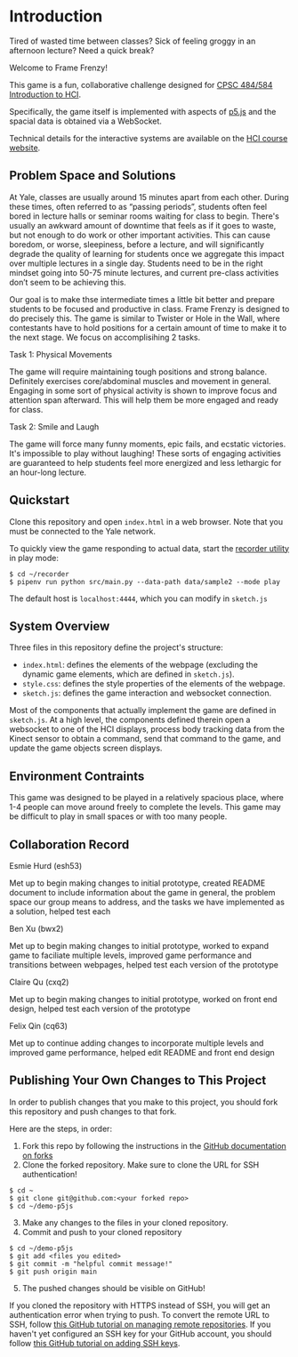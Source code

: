 # Introduction

Tired of wasted time between classes? 
Sick of feeling groggy in an afternoon lecture? 
Need a quick break?

Welcome to Frame Frenzy!

This game is a fun, collaborative challenge designed for [CPSC 484/584 Introduction to HCI](https://cpsc484-584-hci.gitlab.io/s23/project).

Specifically, the game itself is implemented with aspects of [p5.js](https://p5js.org/) and the spacial data is obtained via a WebSocket.

Technical details for the interactive systems are available on the [HCI course website](https://cpsc484-584-hci.gitlab.io/s23/display_tutorial).

## Problem Space and Solutions

At Yale, classes are usually around 15 minutes apart from each other. During these times, often referred to as “passing periods”, students often feel bored in lecture halls or seminar rooms waiting for class to begin. There's usually an awkward amount of downtime that feels as if it goes to waste, but not enough to do work or other important activities. This can cause boredom, or worse, sleepiness, before a lecture, and will significantly degrade the quality of learning for students once we aggregate this impact over multiple lectures in a single day. Students need to be in the right mindset going into 50-75 minute lectures, and current pre-class activities don’t seem to be achieving this.

Our goal is to make thse intermediate times a little bit better and prepare students to be focused and productive in class. Frame Frenzy is designed to do precisely this. The game is similar to Twister or Hole in the Wall, where contestants have to hold positions for a certain amount of time to make it to the next stage. We focus on accomplisihing 2 tasks.

Task 1: Physical Movements

The game will require maintaining tough positions and strong balance. Definitely exercises core/abdominal muscles and movement in general. Engaging in some sort of physical activity is shown to improve focus and attention span afterward. This will help them be more engaged and ready for class.

Task 2: Smile and Laugh

The game will force many funny moments, epic fails, and ecstatic victories. It's impossible to play without laughing! These sorts of engaging activities are guaranteed to help students feel more energized and less lethargic for an hour-long lecture.

## Quickstart

Clone this repository and open `index.html` in a web browser.
Note that you must be connected to the Yale network.

To quickly view the game responding to actual data, start the [recorder utility](https://github.com/Yale-CPSC484-HCI/recorder) in play mode:

```
$ cd ~/recorder
$ pipenv run python src/main.py --data-path data/sample2 --mode play
```

The default host is `localhost:4444`, which you can modify in `sketch.js`

## System Overview

Three files in this repository define the project's structure:

+ `index.html`: defines the elements of the webpage (excluding the dynamic game elements, which are defined in `sketch.js`).
+ `style.css`: defines the style properties of the elements of the webpage.
+ `sketch.js`: defines the game interaction and websocket connection.

Most of the components that actually implement the game are defined in `sketch.js`.
At a high level, the components defined therein open a websocket to one of the HCI displays, process body tracking data from the Kinect sensor to obtain a command, send that command to the game, and update the game objects screen displays.

## Environment Contraints

This game was designed to be played in a relatively spacious place, where 1-4 people can move around freely to complete the levels. This game may be difficult to play in small spaces or with too many people. 

## Collaboration Record

Esmie Hurd (esh53)

Met up to begin making changes to initial prototype, created README document to include information about the game in general, the problem space our group means to address, and the tasks we have implemented as a solution, helped test each

Ben Xu (bwx2)

Met up to begin making changes to initial prototype, worked to expand game to faciliate multiple levels, improved game performance and transitions between webpages, helped test each version of the prototype

Claire Qu (cxq2)

Met up to begin making changes to initial prototype, worked on front end design, helped test each version of the prototype

Felix Qin (cq63)

Met up to continue adding changes to incorporate multiple levels and improved game performance, helped edit README and front end design

## Publishing Your Own Changes to This Project

In order to publish changes that you make to this project, you should fork this repository and push changes to that fork.

Here are the steps, in order:
1. Fork this repo by following the instructions in the [GitHub documentation on forks](https://docs.github.com/en/get-started/quickstart/fork-a-repo)
2. Clone the forked repository. Make sure to clone the URL for SSH authentication!

```
$ cd ~
$ git clone git@github.com:<your forked repo>
$ cd ~/demo-p5js
```

3. Make any changes to the files in your cloned repository.
4. Commit and push to your cloned repository

```
$ cd ~/demo-p5js
$ git add <files you edited>
$ git commit -m "helpful commit message!"
$ git push origin main
```

5. The pushed changes should be visible on GitHub!

If you cloned the repository with HTTPS instead of SSH, you will get an authentication error when trying to push.
To convert the remote URL to SSH, follow [this GitHub tutorial on managing remote repositories](https://docs.github.com/en/get-started/getting-started-with-git/managing-remote-repositories#switching-remote-urls-from-ssh-to-https).
If you haven't yet configured an SSH key for your GitHub account, you should follow [this GitHub tutorial on adding SSH keys](https://docs.github.com/en/authentication/connecting-to-github-with-ssh/adding-a-new-ssh-key-to-your-github-account).

